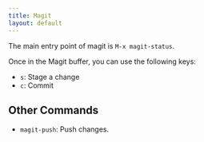 ```yaml
---
title: Magit
layout: default
---
```


The main entry point of magit is `M-x magit-status`.

Once in the Magit buffer, you can use the following keys:

- `s`: Stage a change
- `c`: Commit

## Other Commands

- `magit-push`: Push changes.